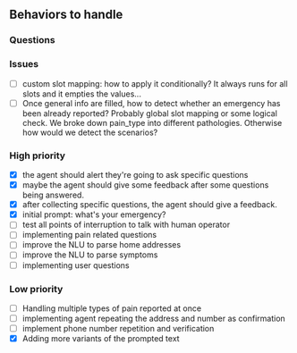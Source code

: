 ## Behaviors to handle

### Questions

### Issues
- [ ] custom slot mapping: how to apply it conditionally? It always runs for all slots and it empties the values...
- [ ] Once general info are filled, how to detect whether an emergency has been already reported? Probably global slot mapping or some logical check. We broke down pain_type into different pathologies. Otherwise how would we detect the scenarios?

### High priority
- [x] the agent should alert they're going to ask specific questions
- [x] maybe the agent should give some feedback after some questions being answered.
- [x] after collecting specific questions, the agent should give a feedback.
- [x] initial prompt: what's your emergency?
- [ ] test all points of interruption to talk with human operator
- [ ] implementing pain related questions
- [ ] improve the NLU to parse home addresses
- [ ] improve the NLU to parse symptoms
- [ ] implementing user questions

### Low priority
- [ ] Handling multiple types of pain reported at once
- [ ] implementing agent repeating the address and number as confirmation
- [ ] implement phone number repetition and verification
- [x] Adding more variants of the prompted text